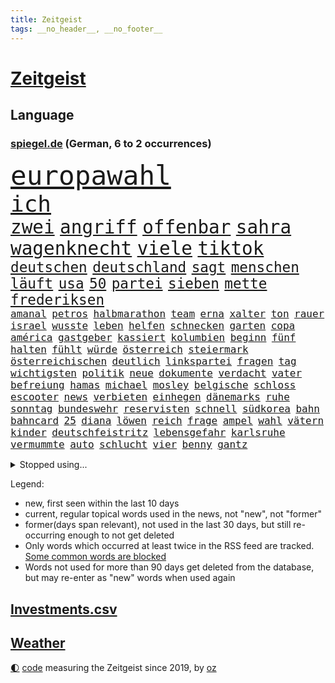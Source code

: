 ```yaml
---
title: Zeitgeist
tags: __no_header__, __no_footer__
---
```


# [Zeitgeist](https://oliz.io/zeitgeist/)

## Language

<h3><a href="https://www.spiegel.de" target="_blank">spiegel.de</a> (German, 6 to 2 occurrences)</h3>
<p style="font-family:monospace">
<span style="font-size:32pt"><a href="news_links.html#europawahl" class="current">europawahl</a></span>
<br>
<span style="font-size:27pt"><a href="news_links.html#ich" class="current">ich</a></span>
<br>
<span style="font-size:22pt"><a href="news_links.html#zwei" class="current">zwei</a></span>
<span style="font-size:22pt"><a href="news_links.html#angriff" class="current">angriff</a></span>
<span style="font-size:22pt"><a href="news_links.html#offenbar" class="current">offenbar</a></span>
<span style="font-size:22pt"><a href="news_links.html#sahra" class="current">sahra</a></span>
<span style="font-size:22pt"><a href="news_links.html#wagenknecht" class="current">wagenknecht</a></span>
<span style="font-size:22pt"><a href="news_links.html#viele" class="current">viele</a></span>
<span style="font-size:22pt"><a href="news_links.html#tiktok" class="current">tiktok</a></span>
<br>
<span style="font-size:17pt"><a href="news_links.html#deutschen" class="current">deutschen</a></span>
<span style="font-size:17pt"><a href="news_links.html#deutschland" class="current">deutschland</a></span>
<span style="font-size:17pt"><a href="news_links.html#sagt" class="current">sagt</a></span>
<span style="font-size:17pt"><a href="news_links.html#menschen" class="current">menschen</a></span>
<span style="font-size:17pt"><a href="news_links.html#läuft" class="current">läuft</a></span>
<span style="font-size:17pt"><a href="news_links.html#usa" class="current">usa</a></span>
<span style="font-size:17pt"><a href="news_links.html#50" class="current">50</a></span>
<span style="font-size:17pt"><a href="news_links.html#partei" class="current">partei</a></span>
<span style="font-size:17pt"><a href="news_links.html#sieben" class="current">sieben</a></span>
<span style="font-size:17pt"><a href="news_links.html#mette" class="current">mette</a></span>
<span style="font-size:17pt"><a href="news_links.html#frederiksen" class="current">frederiksen</a></span>
<br>
<span style="font-size:12pt"><a href="news_links.html#amanal" class="current">amanal</a></span>
<span style="font-size:12pt"><a href="news_links.html#petros" class="current">petros</a></span>
<span style="font-size:12pt"><a href="news_links.html#halbmarathon" class="current">halbmarathon</a></span>
<span style="font-size:12pt"><a href="news_links.html#team" class="current">team</a></span>
<span style="font-size:12pt"><a href="news_links.html#erna" class="new">erna</a></span>
<span style="font-size:12pt"><a href="news_links.html#xalter" class="new">xalter</a></span>
<span style="font-size:12pt"><a href="news_links.html#ton" class="current">ton</a></span>
<span style="font-size:12pt"><a href="news_links.html#rauer" class="new">rauer</a></span>
<span style="font-size:12pt"><a href="news_links.html#israel" class="current">israel</a></span>
<span style="font-size:12pt"><a href="news_links.html#wusste" class="current">wusste</a></span>
<span style="font-size:12pt"><a href="news_links.html#leben" class="current">leben</a></span>
<span style="font-size:12pt"><a href="news_links.html#helfen" class="current">helfen</a></span>
<span style="font-size:12pt"><a href="news_links.html#schnecken" class="new">schnecken</a></span>
<span style="font-size:12pt"><a href="news_links.html#garten" class="current">garten</a></span>
<span style="font-size:12pt"><a href="news_links.html#copa" class="current">copa</a></span>
<span style="font-size:12pt"><a href="news_links.html#américa" class="new">américa</a></span>
<span style="font-size:12pt"><a href="news_links.html#gastgeber" class="current">gastgeber</a></span>
<span style="font-size:12pt"><a href="news_links.html#kassiert" class="current">kassiert</a></span>
<span style="font-size:12pt"><a href="news_links.html#kolumbien" class="current">kolumbien</a></span>
<span style="font-size:12pt"><a href="news_links.html#beginn" class="current">beginn</a></span>
<span style="font-size:12pt"><a href="news_links.html#fünf" class="current">fünf</a></span>
<span style="font-size:12pt"><a href="news_links.html#halten" class="current">halten</a></span>
<span style="font-size:12pt"><a href="news_links.html#fühlt" class="current">fühlt</a></span>
<span style="font-size:12pt"><a href="news_links.html#würde" class="current">würde</a></span>
<span style="font-size:12pt"><a href="news_links.html#österreich" class="current">österreich</a></span>
<span style="font-size:12pt"><a href="news_links.html#steiermark" class="current">steiermark</a></span>
<span style="font-size:12pt"><a href="news_links.html#österreichischen" class="current">österreichischen</a></span>
<span style="font-size:12pt"><a href="news_links.html#deutlich" class="current">deutlich</a></span>
<span style="font-size:12pt"><a href="news_links.html#linkspartei" class="current">linkspartei</a></span>
<span style="font-size:12pt"><a href="news_links.html#fragen" class="current">fragen</a></span>
<span style="font-size:12pt"><a href="news_links.html#tag" class="current">tag</a></span>
<span style="font-size:12pt"><a href="news_links.html#wichtigsten" class="current">wichtigsten</a></span>
<span style="font-size:12pt"><a href="news_links.html#politik" class="current">politik</a></span>
<span style="font-size:12pt"><a href="news_links.html#neue" class="current">neue</a></span>
<span style="font-size:12pt"><a href="news_links.html#dokumente" class="current">dokumente</a></span>
<span style="font-size:12pt"><a href="news_links.html#verdacht" class="current">verdacht</a></span>
<span style="font-size:12pt"><a href="news_links.html#vater" class="current">vater</a></span>
<span style="font-size:12pt"><a href="news_links.html#befreiung" class="current">befreiung</a></span>
<span style="font-size:12pt"><a href="news_links.html#hamas" class="current">hamas</a></span>
<span style="font-size:12pt"><a href="news_links.html#michael" class="current">michael</a></span>
<span style="font-size:12pt"><a href="news_links.html#mosley" class="new">mosley</a></span>
<span style="font-size:12pt"><a href="news_links.html#belgische" class="current">belgische</a></span>
<span style="font-size:12pt"><a href="news_links.html#schloss" class="current">schloss</a></span>
<span style="font-size:12pt"><a href="news_links.html#escooter" class="current">escooter</a></span>
<span style="font-size:12pt"><a href="news_links.html#news" class="current">news</a></span>
<span style="font-size:12pt"><a href="news_links.html#verbieten" class="current">verbieten</a></span>
<span style="font-size:12pt"><a href="news_links.html#einhegen" class="new">einhegen</a></span>
<span style="font-size:12pt"><a href="news_links.html#dänemarks" class="current">dänemarks</a></span>
<span style="font-size:12pt"><a href="news_links.html#ruhe" class="current">ruhe</a></span>
<span style="font-size:12pt"><a href="news_links.html#sonntag" class="current">sonntag</a></span>
<span style="font-size:12pt"><a href="news_links.html#bundeswehr" class="current">bundeswehr</a></span>
<span style="font-size:12pt"><a href="news_links.html#reservisten" class="current">reservisten</a></span>
<span style="font-size:12pt"><a href="news_links.html#schnell" class="current">schnell</a></span>
<span style="font-size:12pt"><a href="news_links.html#südkorea" class="current">südkorea</a></span>
<span style="font-size:12pt"><a href="news_links.html#bahn" class="current">bahn</a></span>
<span style="font-size:12pt"><a href="news_links.html#bahncard" class="current">bahncard</a></span>
<span style="font-size:12pt"><a href="news_links.html#25" class="current">25</a></span>
<span style="font-size:12pt"><a href="news_links.html#diana" class="current">diana</a></span>
<span style="font-size:12pt"><a href="news_links.html#löwen" class="current">löwen</a></span>
<span style="font-size:12pt"><a href="news_links.html#reich" class="current">reich</a></span>
<span style="font-size:12pt"><a href="news_links.html#frage" class="current">frage</a></span>
<span style="font-size:12pt"><a href="news_links.html#ampel" class="current">ampel</a></span>
<span style="font-size:12pt"><a href="news_links.html#wahl" class="current">wahl</a></span>
<span style="font-size:12pt"><a href="news_links.html#vätern" class="new">vätern</a></span>
<span style="font-size:12pt"><a href="news_links.html#kinder" class="current">kinder</a></span>
<span style="font-size:12pt"><a href="news_links.html#deutschfeistritz" class="new">deutschfeistritz</a></span>
<span style="font-size:12pt"><a href="news_links.html#lebensgefahr" class="current">lebensgefahr</a></span>
<span style="font-size:12pt"><a href="news_links.html#karlsruhe" class="current">karlsruhe</a></span>
<span style="font-size:12pt"><a href="news_links.html#vermummte" class="new">vermummte</a></span>
<span style="font-size:12pt"><a href="news_links.html#auto" class="current">auto</a></span>
<span style="font-size:12pt"><a href="news_links.html#schlucht" class="current">schlucht</a></span>
<span style="font-size:12pt"><a href="news_links.html#vier" class="current">vier</a></span>
<span style="font-size:12pt"><a href="news_links.html#benny" class="new">benny</a></span>
<span style="font-size:12pt"><a href="news_links.html#gantz" class="current">gantz</a></span>
</p>
<details>
<summary>Stopped using...</summary>
<p class="former" style="font-size:12pt">
lebensmittel(1326) arbeitsplatz(1325) corona(1325) konzerne(1325) nazis(1324) prüfen(1324) echte(1323) generalsekretär(1323) legendären(1323) lehrer(1323) versorgt(1323) geholt(1322) gelegt(1322) razzia(1322) rb(1322) schnee(1322) sinken(1322) staatschef(1322) studierenden(1322) verschärfen(1322) ziemlich(1322) bemüht(1321) geholfen(1321) stößt(1321) arm(1320) bielefeld(1320) flugzeuge(1320) mediziner(1320) moderne(1320) prüft(1320) 37(1319) pariser(1319) teilnehmen(1319) verhindert(1319) überlebte(1319) 6(1318) bremen(1318) diskussion(1318) hinweisen(1318) illegale(1318) messi(1318) pause(1318) äußern(1318) mönchengladbach(1317) saß(1317) schlimm(1317) who(1317) abstand(1316) fußballprofi(1316) kochen(1316) kräftig(1316) landesregierung(1316) position(1316) schalke(1316) versuchte(1316) verändern(1316) wales(1316) einstellen(1315) jahrhundert(1315) vorjahr(1315) zug(1315) 04(1314) 10(1314) anspruch(1314) fahrzeuge(1314) landen(1314) lehnen(1314) rainer(1314) trainiert(1314) 400(1313) australische(1313) diplomaten(1313) einigung(1313) erkrankung(1313) roman(1313) stoppt(1313) 1500(1312) blieben(1312) kölner(1312) wiederholt(1312) absage(1311) vieler(1311) härter(1310) jedenfalls(1310) patient(1310) verbindet(1309) aktivistin(1308) auftrag(1308) schnellen(1307) belegen(1306) bestimmten(1306) hotels(1306) truppen(1306) 600(1305) mangel(1305) wachstum(1305) wende(1305) feld(1302) handel(1300) begriff(1299) ministerium(1299) exporte(1298) küstenwache(1298) verantwortung(1298) einschätzung(1297) offenbart(1297) tiefen(1297) erfolgreichsten(1296) rechtzeitig(1296) stürzen(1295) führenden(1294) hinten(1294) immerhin(1294) kokain(1294) bäume(1293) hängen(1292) halbe(1290) prognose(1290) verständnis(1289) vfb(1289) erstochen(1288) istanbul(1288) zeigten(1288) ausgetragen(1271) johannes(1270) missbrauchs(1268) ausweg(1244) estland(1199) 38(1095) durchbruch(1091) videoaufnahmen(1085) vorsicht(1080) seither(1060) grundsätzlich(1052) bundesanwaltschaft(1051) kollision(1020) unterdrückung(1015) befürwortet(1007) liebsten(998) irritiert(980) entstanden(975) nfl(964) schulden(960) härte(931) verschiedenen(895) öffentlichrechtlichen(890) natürlich(885) zweites(865) explosionen(854) krankheiten(846) dortmunder(836) überzeugung(836) abseits(829) brüder(829) verantwortlichen(827) schülern(825) versagen(820) beschuss(809) brandenburger(802) riskant(794) lindners(788) rezession(788) ungewiss(788) gewerkschaften(772) anschuldigungen(763) weltverband(735) grünenpolitikerin(732) budapest(729) 79(728) kühnert(723) japanische(721) jugendlicher(716) führungskräfte(714) osnabrück(702) profi(702) wozu(695) genauer(689) fassungslos(685) namens(684) stören(684) zuhause(680) verträge(672) psychischen(650) wagner(650) hoffnungsträger(646) fische(632) erzielte(624) tarifstreit(615) nutzern(610) krawalle(599) lionel(597) herrschen(589) ausgegeben(584) carter(582) kohl(581) autohersteller(580) beerdigt(572) eric(570) doping(566) familienministerin(558) paus(558) gleise(552) wirtschaftliche(546) pop(542) deutschlandticket(538) text(537) gesagt(531) saarlouis(531) ubahn(527) arbeitsplätze(526) opfers(521) leblos(519) perfekten(516) konzernchef(510) vorstand(504) erlag(499) spezialkräfte(498) 18jähriger(496) dieb(496) gedenken(496) wand(492) temperatur(490) fahrbahn(482) getötete(476) startups(475) manöver(474) geständnis(467) sondervermögen(467) angemeldet(464) verzögerung(462) siedlung(458) trier(458) detail(455) gala(449) überschattet(449) stürzten(448) rivalen(446) diesjährigen(444) hamilton(443) lewis(443) angenommen(440) geklaut(439) warb(438) schwedischen(430) sommerspielen(425) arbeitskräfte(421) kollabiert(421) schließung(421) existenz(420) festgelegt(420) radsport(419) spiegeltalk(419) kommandeur(418) deutliches(416) wiedergewählt(415) khan(413) dringt(412) zurückgetreten(406) übergriff(406) gemälde(405) helmut(402) hoeneß(395) inter(394) kern(393) arbeiter(391) bundesweite(391) kolleginnen(391) eingeschlagen(389) nationalkonservative(388) trikot(388) rezepte(387) jagen(386) parteitag(385) miese(382) spektakulär(382) katrin(380) mühe(380) explodiert(379) südkoreas(378) uli(377) erregt(376) schief(376) genießen(374) landtagswahlen(374) drogenhandel(371) vorgenommen(370) drang(367) 9(366) vergleicht(363) schwärmt(361) bundeshaushalt(357) sandra(350) herkunft(347) 38jähriger(344) widerstands(344) brasiliens(343) einzigen(343) tropfen(338) ralf(336) langjährigen(332) durchgreifen(331) tusk(331) anträge(329) plattformen(329) schnellstmöglich(329) abgesehen(328) anderthalb(327) milliardenschweren(327) unwahrheiten(323) anteile(322) entfacht(320) popstars(319) militäroperation(318) marokko(315) randale(314) 36(310) travis(310) bodensee(309) lagen(308) heim(305) kooperiert(305) varianten(305) seele(304) immobilienmarkt(303) einzuführen(301) aushalten(299) linnemann(299) butter(296) wegovy(292) margot(290) anfangen(288) geöffnet(288) hilferuf(288) sozial(286) abbau(285) boykott(285) 96(284) ausscheiden(282) sicherheitsrat(278) riesiges(277) straflager(276) kandidiert(275) ticketpreise(274) wahrzeichen(274) verfolgung(273) überqueren(272) negative(270) rassismusvorwürfe(270) pannen(269) spanischer(269) welten(269) griffen(265) ärgert(264) tvsender(263) deine(262) v(262) campus(261) teslas(260) weltmeistertitel(257) disziplin(255) suv(255) spdgeneralsekretär(254) letztlich(252) verspottet(251) heutzutage(249) kühne(249) holocaustüberlebende(248) filmpreis(247) eingeschränkt(246) moritz(246) rage(246) ständige(245) chip(243) jüdischen(243) challenge(242) chile(242) kallas(242) lieferwagen(242) zulauf(241) bunt(240) sardinien(240) wagnerbrüder(238) generationen(237) emily(236) ausstellung(235) 54jähriger(234) ebay(234) massenproteste(234) verteidigungsausgaben(234) bulls(232) management(232) taxi(232) medizinische(231) aufruhr(229) eusanktionen(228) denver(227) ungerecht(227) geschaffen(226) scharen(224) ablehnung(223) würgen(223) jüngster(222) historikerin(221) sanierung(220) übergangen(220) nächte(219) südchinesischen(219) kelce(218) erkenntnissen(217) festlegen(217) jordanien(217) taugen(217) gewerkschafter(216) irreguläre(216) warme(216) tanzen(215) terzić(215) wütend(215) feiertage(213) genötigt(213) geschleudert(213) omid(210) repräsentantenhaus(210) borahansgrohe(209) betonte(208) sara(207) enthält(206) mancherorts(205) zuschauern(205) cottbus(204) ozempic(204) baukosten(203) bereiten(203) hakt(203) bundespräsidenten(202) mentale(202) tränengas(201) schalker(200) bezahlkarte(199) etablieren(197) konflikten(197) reederei(197) fußballspieler(195) einführung(194) gebraucht(193) großvater(193) klingen(191) barbara(190) feststehen(190) düpiert(189) tochterfirma(189) bonus(188) lebron(188) beschuldigte(187) empfehlungen(186) lernte(186) südchinesisches(186) erwünscht(185) gibt’s(185) mccann(185) thailändische(185) feuerpause(184) härtetest(184) innen(184) überdenken(184) airports(183) basf(183) dienstleister(183) ampelpartner(182) präsidentschaftskandidatur(182) unfalltod(182) eigenem(181) hast(181) eishockey(180) kriegstüchtig(180) nahostkrieg(180) habecks(179) bären(178) arbeitsagentur(175) deckt(175) geliebt(175) joel(175) suizid(175) aufzuarbeiten(174) unterschriften(174) bundesverfassungsgerichts(173) energieinfrastruktur(173) geschenkt(173) zurückerobert(173) abgekommen(172) dürr(171) jacob(171) petra(171) versteigern(171) doku(170) warnsignal(170) denke(169) janeiro(169) prägenden(169) dialoge(167) gerichtssaal(167) karstadt(167) regionalbahn(167) dominator(162) profiteur(162) simon(162) wiederbeleben(162) weiblich(161) argument(160) beklagen(160) erwachsen(160) kühe(160) raketenangriff(160) flugreisende(159) po(159) religiösen(159) adrian(158) verena(158) kriegsschiffe(157) wehrpflichtige(157) zeremonie(157) 125(156) bahnchef(156) gleichgeschlechtliche(156) rekordmeister(156) ermittlungsverfahren(155) gläubiger(155) kontrollgremium(155) geschlechtsverkehr(154) zeitalter(154) trio(153) amerikas(152) fernzüge(152) handelsschiffe(152) verwandeln(152) konstantin(150) bundestagsvizepräsidentin(149) göringeckardt(149) ostdeutsche(149) gladbach(148) lambsdorff(148) omas(148) 75000(147) grundsatzprogramm(147) zurückgewiesen(147) jonathan(146) missbrauchstaten(146) 80000(145) captain(145) verschenken(145) abende(144) fragwürdigen(144) füllen(142) münzen(142) operation(142) sekeinsatz(142) verstößt(142) anwendung(141) fdpfraktionschef(141) huthis(141) kochbuchtipps(141) schwert(141) huthiangriffe(140) huthimiliz(140) vorliegt(140) aufgebraucht(139) unbemannte(139) you(139) ausblick(138) könige(138) leiten(138) 1997(137) dienstpflicht(137) 81jährige(136) maersk(136) plattner(136) aussteigen(134) liege(134) eigentum(133) firmenchef(133) herrlich(133) linien(133) misshandlung(133) heiratsantrag(132) landschaften(132) melanie(132) millionenbetrag(132) cdu/csu(131) knicks(131) 118(130) abfahrt(130) beamter(130) billigen(130) 02(129) anfrage(129) begleiter(129) dazwischen(129) spacey(129) bachmut(128) zählte(128) koblenz(127) margarine(127) erledigen(126) geringe(126) absolvieren(125) audi(125) gemüter(125) senatorin(125) wirtschaftsflaute(125) vorbereiten(124) dreist(123) elvis(123) hauch(123) flugzeugträger(122) informieren(122) weggeschaut(122) boykottiert(121) halbinsel(121) kleinanzeigen(121) meere(121) minus(121) ute(121) cavaliers(120) cleveland(120) geschäftsjahr(120) abschuss(119) belangt(119) sap(119) softwarekonzern(119) sparpläne(119) tücken(119) erstatten(118) formiert(118) ministerien(118) wehrbeauftragte(118) anpassung(117) baltimore(117) erstellt(117) japaner(117) schusswaffen(117) spektakuläres(117) 33jährige(116) himmels(116) erhöhte(115) partnerschaften(115) familienunternehmen(113) finanzsenator(113) fregatte(113) rot(112) jr(111) lieferanten(111) pünktlich(111) raubüberfall(111) western(111) zahm(111) gosling(109) rettete(109) begeisterte(108) strategisch(108) beliebte(107) eintritt(107) kansas(107) sunaks(107) entlastungen(106) schauspielern(106) unterrichtet(106) übertroffen(106) angehoben(104) ausgerichtet(104) seniorinnen(104) umweg(104) vergewaltigungen(104) yoon(104) besonderer(103) busse(103) leichnam(103) ratschlag(103) rekordtorschütze(103) riefen(103) spitzenverdiener(103) unfair(103) wirecard(103) ampelstreit(102) besetztes(101) südostasien(101) benfares(100) ergattern(100) gesichtet(100) israelgazakriegs(100) regierungsflieger(100) grausamen(99) parkinson(99) alzheimer(98) fahndung(98) gelegene(98) ios(98) münchnern(98) strömen(98) albion(97) göttinger(97) kleinste(97) rechtlichen(97) vorstellig(97) üppiges(97) bruttoinlandsprodukt(96) klauen(96) stallone(96) sylvester(96) vergütung(96) glamourös(95) substanzen(95) todesurteil(95) vergangenes(95) anwalts(94) nudeln(94) abgesprochen(93) apotheker(93) großstadt(93) lösten(93) michigan(92) achtzigern(91) auflösen(91) handfeste(91) prorussische(91) schienennetzes(91) wahlniederlage(91) auster(90) brot(90) geflutet(90) gäbe(90) ritter(90) tappen(90) uiguren(90) viagogo(90) weiterverkauf(90) zugesprochen(90) ansonsten(89) bedeutendsten(89) eintrittskarten(89) hanna(89) horten(89) lara(89) strafverfolgung(89) darmkrebs(88) emojis(88) lucy(88) verhagelt(88) vertuschung(88) kleiderordnung(87) missbrauchsfall(87) schätzt(87) erdboden(86) gestimmt(86) junges(86) rettungskräften(86) rosatom(86) schreibtisch(86) schulterschluss(86) unfähig(86) ursprung(86) choreografie(85) kelvin(85) kiptum(85) leistungssport(85) mittelstand(85) omr(85) studienanfänger(85) 17jähriger(84) däne(84) ebnet(84) gewalttätige(84) kopfhörern(84) skisport(84) stufe(84) blume(83) hackergruppen(83) nationalspielerin(83) stormy(83) superreichen(83) tabs(83) tobte(83) à(83) berlinerinnen(82) einfacher(82) finnen(82) uswahlkampf(82) westermeyer(82) ausschließt(81) drehbuch(81) frist(81) gesuchten(81) insolvenzen(81) sicherheitskräften(81) voigt(81) westerstede(81) üppiger(81) a96(80) chiefs(80) kommune(80) kühn(80) misslingt(80) prallt(80) sabotage(80) selbstverständlich(80) sicherheitsabkommen(80) sitze(80) sophia(80) treuen(80) usvizepräsidentin(80) versöhnlich(80) wachstums(80) brittney(79) griner(79) riet(79) aufwendige(78) gehortet(78) herausfinden(78) prügelattacke(78) tablet(78) unverzichtbar(78) waffennachschub(78) fsb(77) met(77) washingtons(77) anzunehmen(76) beurteilen(76) blitz(76) deserteur(76) frauenanteil(76) hereinfallen(76) höchstwert(76) pragsdorf(76) psg(76) titellose(76) verhältnismäßig(76) chemiekonzern(75) superstars(75) testflug(75) blutbad(74) gehbehinderte(74) generelle(74) marathonweltrekordhalter(74) märkten(74) republikanischen(74) erfüllung(73) kult(73) lokal(73) plagiatsjäger(73) verletzter(73) berufsleben(72) dortmunds(72) ehen(72) ipads(72) kinderwunsch(72) malaysia(72) abschütteln(71) beruflich(71) boeings(71) douglas(71) gleiche(71) hollywoodfilmen(71) jacht(71) klebt(71) landespartei(71) mendes(71) negativlauf(71) teillegalisierung(71) umfangreiches(71) bundesland(70) grünenveranstaltung(70) schauspielerinnen(70) schwarzgrüne(70) schwerem(70) tablets(70) verfällt(70) vergleichbar(70) angeschlagene(69) arbeitsbedingungen(69) atomdrohungen(69) bernard(69) polizeipräsenz(69) tiefes(69) abwandern(68) gefallener(68) gästeblock(68) nachgehen(68) newey(68) siegesgewiss(68) strafrecht(68) verwaltungsgerichtshof(68) zweitligapartie(68) genervt(67) kassierte(67) verenden(67) eingang(66) geringer(66) krachte(66) muslimischen(66) schlechtestes(66) segeln(66) argumentierte(65) aufgelegt(65) cduministerpräsident(65) dopings(65) dynamo(65) esch(65) getäuscht(65) lizenz(65) ausbrach(64) bespuckt(64) formel1saison(64) hilfslieferung(64) schnelles(64) tvmoderator(64) untätigkeit(64) beläuft(63) ewiges(63) fragwürdige(63) hafens(63) prahlte(63) preisdeckel(63) segler(63) sina(63) langweilig(62) maddie(62) madeleine(62) rätselhafter(62) schulbus(62) ungenutzt(62) überarbeitet(62) betonen(61) exbundesligaprofi(61) flüchtlingen(61) harmonisch(61) indirekt(61) isolation(61) kippte(61) verbraucherpreise(61) verwaltet(61) chinataiwankonflikt(60) hazel(60) kinderärztin(60) konventionen(60) parteifreunde(60) agenturen(59) eid(59) ermutigen(59) europarat(59) fußballzweitligist(59) mobilitätswende(59) siebenjähriger(59) tschechiens(59) blamage(58) feige(58) kriminalpolizei(58) manja(58) reisewarnung(58) schreiner(58) siri(58) spezialisten(58) verkehrssenatorin(58) werbespot(58) bewohnbar(57) erfreut(57) gelsenkirchen(57) kräuter(57) schärfer(57) traumtor(57) wlan(57) anstoß(56) beliebtes(56) lösegeld(56) schmerzt(56) töteten(56) abschrecken(55) expartner(55) fähig(54) gespenst(54) hosen(54) looks(54) satte(54) weltrang(54) zeitlos(54) kleid(53) parlaments(53) schreckmoment(53) triple(53) wurm(53) abheben(52) auswärtigen(52) flüssiggas(52) jahrelanger(52) noah(52) afghanische(51) bürgerin(51) nsvergangenheit(51) ragte(51) raketenstart(51) schlägereien(51) verwirrung(51) bedenklich(50) beigetreten(50) costar(50) faktencheck(50) lohnerhöhungen(50) pannenflieger(50) play(50) probefahrt(50) akku(49) arbeitgeberverbände(49) dfbkader(49) orientieren(49) speisen(49) box(48) mysteriöses(48) schlüpfen(48) schwellenländer(48) trümmer(48) anzug(47) brudermüller(47) dissidenten(47) elektrische(47) entführt(47) topmanagement(47) vorstellungsgesprächen(47) ölraffinerie(47) geheimer(46) kanzlerkandidaten(46) lola(46) ralph(46) rauchentwicklung(46) todesfällen(46) vertraulichen(46) anpassen(45) gemerkt(45) irritation(45) rechtskonservative(45) strafrechts(45) unerwarteten(45) bedrohen(44) lakers(44) leipziger(44) literaturwissenschaftlerin(44) pornodarstellerin(44) set(44) transportieren(44) bewusstsein(43) kostenlose(43) milliardendeal(43) mögliches(43) polizeikräfte(43) postfach(43) vornamen(43) dürre(42) katastrophale(42) kindler(42) paars(42) totalschaden(42) anpfiff(41) billigplattform(41) büchern(41) christi(41) verantwortet(41) verhandlung(41) ausrüster(40) einfallen(40) irrte(40) küsse(40) luis(40) objekt(40) pjöngjangs(40) 19jährigen(39) avancierte(39) dildo(39) schlimmsten(39) sparvorgaben(39) streife(39) vehement(39) versagten(39) zukunftspläne(39) überraschender(39) 62(38) finanzbranche(38) neandertaler(38) unübersichtlich(38) 2004(37) baerbocks(37) dfbausrüsterwechsel(37) friedländer(37) polizeischutz(37) reichster(37) reparaturen(37) wasserkraftwerke(37) wirtschaftssenatorin(37) wärme(37) gesunder(36) kloster(36) programme(36) prävention(36) vingegaard(36) weigerte(36) überrollt(36) bakterien(35) durchsetzung(35) jk(35) rowling(35) überwältigende(35) aufarbeiten(34) edmund(34) instrumentalisieren(34) längste(34) spezialkräne(34) werkself(34) abgesetzt(33) erbgut(33) jazeera(33) mitgeteilt(33) pressefreiheit(33) ärztinnen(33) anspielungen(32) kopenhagener(32) beharren(31) bräuchte(31) technologien(31) trugen(31) volljährige(31) überstunden(31) überwachungskamera(31) cduparteitag(30) lieferengpässe(30) ländergrenzen(30) meerenge(30) sparkurs(30) ungesund(30) 74jährigen(29) gebühr(29) mclaren(29) steuervorteile(29) ungewollt(29) vorsieht(29) aktionären(28) eugericht(28) fatale(28) flügen(28) formel1weltmeister(28) gewerkschaftsmitglieder(28) hautnah(28) lugert(28) verkraften(28) 111(27) brighton(27) hove(27) kämna(27) lennard(27) sexszenen(27) teneriffa(27) terrorverdacht(27) anzugehen(26) frühgeborene(26) kardashians(26) kommandostruktur(26) orthodoxe(26) 34jährige(25) leistungsträger(25) nehammer(25) schlichterspruch(25) shakira(25) verprügelte(25) arbeitgeberpräsident(24) bevorsteht(24) dulger(24) ludwigsburg(24) totschlags(24) verlaufen(24) 78(23) albums(23) bewilligt(23) martens(23) netflixfilm(23) neuester(23) rechtsstaats(23) schwimmbad(23) unterschreiben(23) verkraftet(23) arabisch(22) championsleaguehalbfinale(22) johnson(22) niño(22) rapstar(22) schleuser(22) shows(22) binz(21) notwendigkeit(21) apartheid(20) bundessozialgericht(20) schiefgelaufen(20) this(20) verkraftbar(20) wertvolles(20) 97(19) eddy(19) entgeht(19) g7staaten(19) knife(19) unglücksstelle(19) wahlschlappe(19) aggression(18) columbia(18) handelsbeziehungen(18) äthiopien(18) be(17) getanzt(17) handelspartner(17) krönung(17) leyens(17) meinungsfreiheit(17) peine(17) revolutioniert(17) ablegen(16) bewerbungsgespräche(16) renaissance(16) tvrechte(16) überresten(16) altenheim(15) dazn(15) parkplatz(15) witch(15) abgelegt(14) bibliothek(14) buchempfehlung(14) gitter(14) jian(14) kanaren(14) klang(14) kommerziellen(14) mekong(14) militärstützpunkt(14) senior(14) seyfert(14) anreise(13) entthronten(13) liebeserklärung(13) motoren(13) nachfolgerin(13) signainsolvenz(13) unregulierten(13) verhinderte(13) beliebtesten(12) brothers(12) feuerwerk(12) polarisiert(12) ruang(12) wahrhaben(12) zueinander(12) gereicht(11) gleicher(11) haare(11) herrmann(11) mercedesbenz(11) order(11) raumschiff(11) snp(11) usunis(11) wahrscheinlichkeit(11)
</p>
</details>
<p>Legend:
<ul>
<li><span class="new">new</span>, first seen within the last 10 days</li>
<li><span class="current">current</span>, regular topical words used in the news, not "new", not "former"</li>
<li><span class="former">former(days span relevant)</span>, not used in the last 30 days, but still re-occurring enough to not get deleted</li>
<li>Only words which occurred at least twice in the RSS feed are tracked. <a href="language/filters.py">Some common words are blocked</a></li>
<li>Words not used for more than 90 days get deleted from the database, but may re-enter as "new" words when used again</li>
</ul>
</p>

## [Investments](investments.html)[.csv](investments.csv)

## [Weather](weather.html)

<footer>
<a href="javascript:toggleTheme()" class="nav">🌓</a>
<a href="https://github.com/ooz/zeitgeist">code</a> measuring the Zeitgeist since 2019, by <a href="https://oliz.io">oz</a>
</footer>
